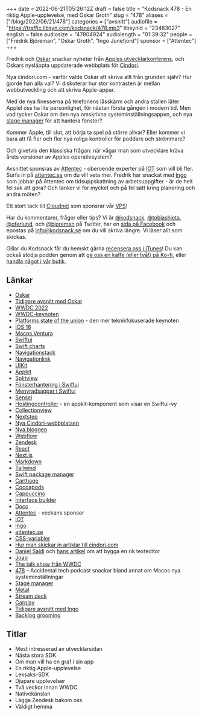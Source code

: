 +++
date = 2022-06-21T05:26:12Z
draft = false
title = "Kodsnack 478 - En riktig Apple-upplevelse, med Oskar Groth"
slug = "478"
aliases = ["/blog/2022/06/21/478"]
categories = ["avsnitt"]
audiofile = "https://traffic.libsyn.com/kodsnack/478.mp3"
libsynid = "23483027"
english = false
audiosize = "47804924"
audiolength = "01:39:32"
people = ["Fredrik Björeman", "Oskar Groth", "Ingo Junefjord"]
sponsor = ["Attentec"]
+++

Fredrik och [Oskar](https://twitter.com/oskargroth) snackar nyheter från [Apples utvecklarkonferens](https://developer.apple.com/wwdc22/), och Oskars nysläppta uppdaterade webbplats för [Cindori](https://cindori.com/).

Nya cindori.com - varför valde Oskar att skriva allt från grunden själv? Hur gjorde han alla val? Vi diskuterar hur stor kontrasten är mellan webbutveckling och att skriva Apple-appar.

Med de nya finesserna på telefonens låsskärm och andra ställen låter Applel oss ha lite personlighet, för nästan första gången i modern tid. Men vad tycker Oskar om den nya omskrivna systeminställningsappen, och nya [stage manager](https://www.youtube.com/watch?v=DgXGlLkAsyA) för att hantera fönster?

Kommer Apple, till slut, att börja ta spel på större allvar? Eller kommer vi bara att få fler och fler nya roliga kontroller för poddare och strömmare?

Och givetvis den klassiska frågan: när vågar man som utvecklare kräva årets versioner av Apples operativsystem?

Avsnittet sponsras av [Attentec](https://www.attentec.se/) - oberoende experter på [IOT](https://en.wikipedia.org/wiki/Internet_of_things) som vill bli fler. Surfa in på [attentec.se](https://www.attentec.se/) om du vill veta mer. Fredrik har snackat med [Ingo](https://www.linkedin.com/in/ingo-junefjord-8aa16918b/) som jobbar på Attentec om tidsuppskattning av arbetsuppgifter - är de helt fel sak att göra? Och tänker vi för mycket och på fel sätt kring planering och andra möten?

Ett stort tack till [Cloudnet](https://www.cloudnet.se) som sponsrar vår [VPS](https://en.wikipedia.org/wiki/Virtual_private_server)!

Har du kommentarer, frågor eller tips? Vi är [@kodsnack](https://www.twitter.com/kodsnack), [@tobiashieta](https://www.twitter.com/tobiashieta), [@oferlund](https://www.twitter.com/oferlund), och [@bjoreman](https://www.twitter.com/bjoreman) på Twitter, har en [sida på Facebook](https://www.facebook.com/kodsnack) och epostas på [info@kodsnack.se](mailto:info@kodsnack.se) om du vill skriva längre. Vi läser allt som skickas.

Gillar du Kodsnack får du hemskt gärna [recensera oss i iTunes](https://itunes.apple.com/se/podcast/kodsnack/id561631498?l=en)! Du kan också stödja podden genom att <a href="https://ko-fi.com/kodsnack" rel="payment">ge oss en kaffe (eller två!) på Ko-fi</a>, eller [handla något i vår butik](https://shop.spreadshirt.se/kodsnack/).

## Länkar ##
* [Oskar](https://twitter.com/oskargroth)
* [Tidigare avsnitt med Oskar](https://kodsnack.se/people/oskar-groth/)
* [WWDC 2022](https://developer.apple.com/wwdc22/)
* [WWDC-keynoten](https://developer.apple.com/videos/play/wwdc2022/101/)
* [Platforms state of the union](https://developer.apple.com/videos/play/wwdc2022/102/) - den mer teknikfokuserade keynoten
* [IOS 16](https://www.macrumors.com/roundup/ios-16/)
* [Macos Ventura](https://www.macrumors.com/roundup/macos-13/)
* [Swiftui](https://developer.apple.com/xcode/swiftui/)
* [Swift charts](https://developer.apple.com/videos/play/wwdc2022/10136/)
* [Navigationstack](https://developer.apple.com/documentation/swiftui/navigationstack)
* [Navigationlink](https://developer.apple.com/documentation/swiftui/navigationlink)
* [UIKit](https://developer.apple.com/documentation/uikit/)
* [Appkit](https://developer.apple.com/documentation/appkit/)
* [Splitview](https://swiftobc.com/repo/russell-archer-SwiftUI-SplitViewNavDemo-swift-example-apps)
* [Fönsterhantering i Swiftui](https://developer.apple.com/videos/play/wwdc2022/10061/)
* [Menyradsappar i Swiftui](https://developer.apple.com/documentation/SwiftUI/MenuBarExtra)
* [Sensei](https://cindori.com/sensei)
* [Hostingcontroller](https://developer.apple.com/documentation/swiftui/nshostingcontroller/) - en appkit-komponent som visar en Swiftui-vy
* [Collectionview](https://developer.apple.com/documentation/uikit/views_and_controls/collection_views/implementing_modern_collection_views)
* [Nextstep](https://en.wikipedia.org/wiki/NeXT)
* [Nya Cindori-webbplatsen](https://cindori.com/)
* [Nya bloggen](https://cindori.com/blog)
* [Webflow](https://webflow.com/)
* [Zendesk](https://en.wikipedia.org/wiki/Zendesk)
* [React](https://en.wikipedia.org/wiki/React_%28JavaScript_library%29)
* [Next.js](https://en.wikipedia.org/wiki/Next.js)
* [Markdown](https://daringfireball.net/projects/markdown/)
* [Tailwind](https://tailwindcss.com/)
* [Swift package manager](https://www.swift.org/package-manager/)
* [Carthage](https://github.com/Carthage/Carthage)
* [Cocoapods](https://en.wikipedia.org/wiki/CocoaPods)
* [Cappuccino](https://www.cappuccino.dev/)
* [Interface builder](https://en.wikipedia.org/wiki/Interface_Builder)
* [Docc](https://developer.apple.com/documentation/docc/)
* [Attentec](https://www.attentec.se/) - veckans sponsor
* [IOT](https://en.wikipedia.org/wiki/Internet_of_things)
* [Ingo](https://www.linkedin.com/in/ingo-junefjord-8aa16918b/)
* [attentec.se](https://www.attentec.se/)
* [CSS-variabler](https://developer.mozilla.org/en-US/docs/Web/CSS/Using_CSS_custom_properties)
* [Hur man skickar in artiklar till cindori.com](https://cindori.notion.site/Submit-Your-Article-5b8ae1b798e448b6969103d93cce7dcd)
* [Daniel Saidi](https://danielsaidi.com/) och [hans artikel](https://cindori.com/developer/building-rich-text-editor) om att bygga en rik texteditor
* [Joao](https://twitter.com/joogps)
* [The talk show från WWDC](https://www.youtube.com/watch?v=WfnvsepVJC0)
* [478](https://atp.fm/487) - Accidental tech podcast snackar bland annat om Macos nya systeminställningar
* [Stage manager](https://www.youtube.com/watch?v=DgXGlLkAsyA)
* [Metal](https://developer.apple.com/documentation/metal/)
* [Stream deck](https://www.elgato.com/sv/stream-deck)
* [Carplay](https://developer.apple.com/videos/play/wwdc2022/10016/)
* [Tidigare avsnitt med Ingo](https://kodsnack.se/people/ingo-junefjord/)
* [Backlog grooming](https://www.agilealliance.org/glossary/backlog-refinement/)

## Titlar ##
* Mest intresserad av utvecklarsidan
* Nästa stora SDK
* Om man vill ha en graf i sin app
* En riktig Apple-upplevelse
* Leksaks-SDK
* Djupare upplevelser
* Två veckor innan WWDC
* Nativekänslan
* Lägga Zendesk bakom oss
* Väldigt hemma